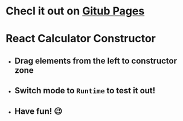 # Checl it out on [Gitub Pages](https://x318.github.io/react-calculator-constructor/)

# React Calculator Constructor
- ## Drag elements from the left to constructor zone
- ## Switch mode to `Runtime` to test it out!
- ## Have fun! :wink:
